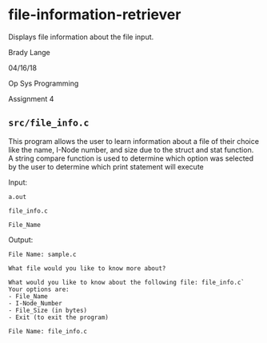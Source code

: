 # file-information-retriever
Displays file information about the file input.

Brady Lange

04/16/18

Op Sys Programming

Assignment 4

## `src/file_info.c`
This program allows the user to learn information about a file of their choice like the name,
I-Node number, and size due to the struct and stat function. A string compare function is used 
to determine which option was selected by the user to determine which print statement will execute

Input:

`a.out`

`file_info.c`

`File_Name`

Output:

`File Name: sample.c`

`What file would you like to know more about?`

```
What would you like to know about the following file: file_info.c`
Your options are:
- File_Name
- I-Node_Number
- File_Size (in bytes)
- Exit (to exit the program)
```

`File Name: file_info.c`
